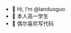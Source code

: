 - 👋 Hi, I’m @landuoguo
- 👀 本人高一学生
- 🌱 偶尔喜欢写代码

<!---
landuoguo/landuoguo is a ✨ special ✨ repository because its `README.md` (this file) appears on your GitHub profile.
You can click the Preview link to take a look at your changes.
--->
